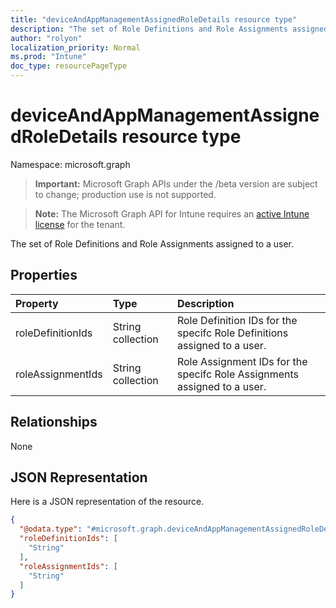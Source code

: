 ```yaml
---
title: "deviceAndAppManagementAssignedRoleDetails resource type"
description: "The set of Role Definitions and Role Assignments assigned to a user."
author: "rolyon"
localization_priority: Normal
ms.prod: "Intune"
doc_type: resourcePageType
---
```


# deviceAndAppManagementAssignedRoleDetails resource type

Namespace: microsoft.graph

> **Important:** Microsoft Graph APIs under the /beta version are subject to change; production use is not supported.

> **Note:** The Microsoft Graph API for Intune requires an [active Intune license](https://go.microsoft.com/fwlink/?linkid=839381) for the tenant.

The set of Role Definitions and Role Assignments assigned to a user.

## Properties
|Property|Type|Description|
|:---|:---|:---|
|roleDefinitionIds|String collection|Role Definition IDs for the specifc Role Definitions assigned to a user.|
|roleAssignmentIds|String collection|Role Assignment IDs for the specifc Role Assignments assigned to a user.|

## Relationships
None

## JSON Representation
Here is a JSON representation of the resource.
<!-- {
  "blockType": "resource",
  "@odata.type": "microsoft.graph.deviceAndAppManagementAssignedRoleDetails"
}
-->
``` json
{
  "@odata.type": "#microsoft.graph.deviceAndAppManagementAssignedRoleDetails",
  "roleDefinitionIds": [
    "String"
  ],
  "roleAssignmentIds": [
    "String"
  ]
}
```



